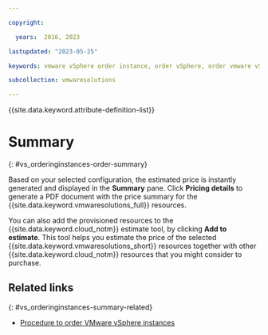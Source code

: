 ```yaml
---

copyright:

  years:  2016, 2023

lastupdated: "2023-05-25"

keywords: vmware vSphere order instance, order vSphere, order vmware vSphere instance

subcollection: vmwaresolutions

---
```


{{site.data.keyword.attribute-definition-list}}

# Summary
{: #vs_orderinginstances-order-summary}

Based on your selected configuration, the estimated price is instantly generated and displayed in the **Summary** pane. Click **Pricing details** to generate a PDF document with the price summary for the {{site.data.keyword.vmwaresolutions_full}} resources.

You can also add the provisioned resources to the {{site.data.keyword.cloud_notm}} estimate tool, by clicking **Add to estimate**. This tool helps you estimate the price of the selected {{site.data.keyword.vmwaresolutions_short}} resources together with other {{site.data.keyword.cloud_notm}} resources that you might consider to purchase.

## Related links
{: #vs_orderinginstances-summary-related}

* [Procedure to order VMware vSphere instances](/docs/vmwaresolutions?topic=vmwaresolutions-vs_orderinginstances-procedure)
